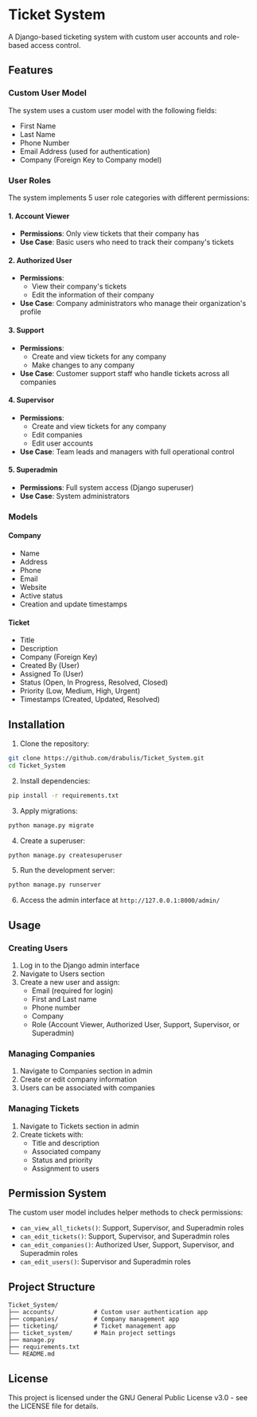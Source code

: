 # Ticket System

A Django-based ticketing system with custom user accounts and role-based access control.

## Features

### Custom User Model
The system uses a custom user model with the following fields:
- First Name
- Last Name
- Phone Number
- Email Address (used for authentication)
- Company (Foreign Key to Company model)

### User Roles

The system implements 5 user role categories with different permissions:

#### 1. Account Viewer
- **Permissions**: Only view tickets that their company has
- **Use Case**: Basic users who need to track their company's tickets

#### 2. Authorized User
- **Permissions**: 
  - View their company's tickets
  - Edit the information of their company
- **Use Case**: Company administrators who manage their organization's profile

#### 3. Support
- **Permissions**:
  - Create and view tickets for any company
  - Make changes to any company
- **Use Case**: Customer support staff who handle tickets across all companies

#### 4. Supervisor
- **Permissions**:
  - Create and view tickets for any company
  - Edit companies
  - Edit user accounts
- **Use Case**: Team leads and managers with full operational control

#### 5. Superadmin
- **Permissions**: Full system access (Django superuser)
- **Use Case**: System administrators

### Models

#### Company
- Name
- Address
- Phone
- Email
- Website
- Active status
- Creation and update timestamps

#### Ticket
- Title
- Description
- Company (Foreign Key)
- Created By (User)
- Assigned To (User)
- Status (Open, In Progress, Resolved, Closed)
- Priority (Low, Medium, High, Urgent)
- Timestamps (Created, Updated, Resolved)

## Installation

1. Clone the repository:
```bash
git clone https://github.com/drabulis/Ticket_System.git
cd Ticket_System
```

2. Install dependencies:
```bash
pip install -r requirements.txt
```

3. Apply migrations:
```bash
python manage.py migrate
```

4. Create a superuser:
```bash
python manage.py createsuperuser
```

5. Run the development server:
```bash
python manage.py runserver
```

6. Access the admin interface at `http://127.0.0.1:8000/admin/`

## Usage

### Creating Users

1. Log in to the Django admin interface
2. Navigate to Users section
3. Create a new user and assign:
   - Email (required for login)
   - First and Last name
   - Phone number
   - Company
   - Role (Account Viewer, Authorized User, Support, Supervisor, or Superadmin)

### Managing Companies

1. Navigate to Companies section in admin
2. Create or edit company information
3. Users can be associated with companies

### Managing Tickets

1. Navigate to Tickets section in admin
2. Create tickets with:
   - Title and description
   - Associated company
   - Status and priority
   - Assignment to users

## Permission System

The custom user model includes helper methods to check permissions:
- `can_view_all_tickets()`: Support, Supervisor, and Superadmin roles
- `can_edit_tickets()`: Support, Supervisor, and Superadmin roles
- `can_edit_companies()`: Authorized User, Support, Supervisor, and Superadmin roles
- `can_edit_users()`: Supervisor and Superadmin roles

## Project Structure

```
Ticket_System/
├── accounts/           # Custom user authentication app
├── companies/          # Company management app
├── ticketing/          # Ticket management app
├── ticket_system/      # Main project settings
├── manage.py
├── requirements.txt
└── README.md
```

## License

This project is licensed under the GNU General Public License v3.0 - see the LICENSE file for details.
